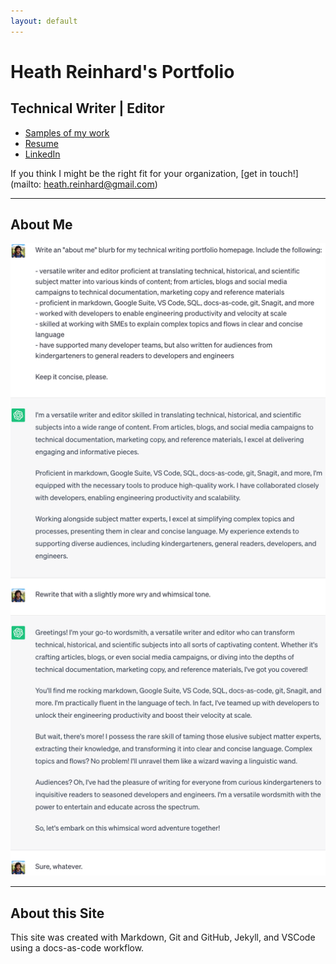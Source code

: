 ```yaml
---
layout: default
---
```


# Heath Reinhard's Portfolio

## Technical Writer | Editor

<!--
You might be my kind of company if you:

* Hire talented people and empower them to solve problems both collaboratively and autonomously
* Believe that documentation is a powerful tool for enabling engineering productivity and velocity at scale
* Are remote-first and properly support distributed employees financially and technologically
* Lean into using generative AI tools to augment documentation workflows
* Compensate based on experience, not location
* Support ongoing learning
* Focus on creating real-world impact while also having fun and a sense of humor

## More About Me

Versatile writer and editor proficient at translating technical, historical, and scientific subject matter into various kinds of content; from articles, blogs and social media campaigns to technical documentation, marketing copy and reference materials. Adept at working with SMEs to explain their work in clear and concise English. I have written for audiences ranging from kindergarteners to teams of professional developers and engineers.

I have a passion for brevity and an obsession with eliminating superfluous commas wherever I find them.
-->

* [Samples of my work](./writing/)
* <a href="./assets/Heath%20Reinhard%20Resume.pdf" target="_blank">Resume</a>
* [LinkedIn](https://www.linkedin.com/in/heath-reinhard/)

If you think I might be the right fit for your organization, [get in touch!](mailto: heath.reinhard@gmail.com)

---

## About Me

![](/assets/img/about_me_light.png)

---

## About this Site

This site was created with Markdown, Git and GitHub, Jekyll, and VSCode using a docs-as-code workflow.

<!--
### Todo

- [x] Fix "back" buttons
- [x] Add more copy to main page
- [x] Fill out project descriptions
- [x] Fictionalize samples more
- [ ] Add "How I created this site" sample doc
{: style='list-style-type: none'}
-->
